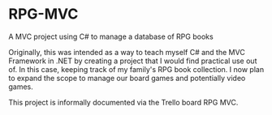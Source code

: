 # RPG-MVC
A MVC project using C# to manage a database of RPG books

Originally, this was intended as a way to teach myself C# and the MVC Framework in .NET by creating a project that I would find practical use out of.  In this case, keeping track of my family's RPG book collection.  I now plan to expand the scope to manage our board games and potentially video games.

This project is informally documented via the Trello board RPG MVC.
